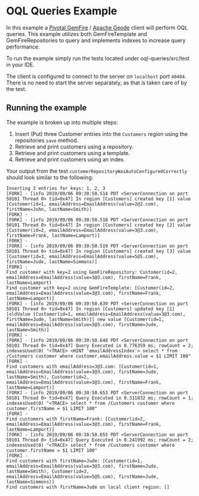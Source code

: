 # OQL Queries Example

In this example a [Pivotal GemFire](https://pivotal.io/pivotal-gemfire) / [Apache Geode](http://geode.apache.org/) client will perform OQL queries. This example utilizes both GemFireTemplate and GemFireRepositories to query and implements indexes to increase query performance.

To run the example simply run the tests located under oql-queries/src/test in your IDE.

The client is configured to connect to the server on `localhost` port `40404`. There is no need to start the server separately, as that is taken care of by the test.

## Running the example

The example is broken up into multiple steps:
1. Insert (Put) three Customer entries into the `Customers` region using the repositories `save` method.
2. Retrieve and print customers using a repository.
3. Retrieve and print customers using a template.
4. Retrieve and print customers using an index.


Your output from the test `customerRepositoryWasAutoConfiguredCorrectly` should look similar to the following:

    Inserting 3 entries for keys: 1, 2, 3
    [FORK] - [info 2019/09/06 09:30:50.514 PDT <ServerConnection on port 50101 Thread 0> tid=0x47] In region [Customers] created key [1] value [Customer(id=1, emailAddress=EmailAddress(value=2@2.com), firstName=John, lastName=Smith)]
    [FORK] - 
    [FORK] - [info 2019/09/06 09:30:50.518 PDT <ServerConnection on port 50101 Thread 0> tid=0x47] In region [Customers] created key [2] value [Customer(id=2, emailAddress=EmailAddress(value=3@3.com), firstName=Frank, lastName=Lamport)]
    [FORK] - 
    [FORK] - [info 2019/09/06 09:30:50.519 PDT <ServerConnection on port 50101 Thread 0> tid=0x47] In region [Customers] created key [3] value [Customer(id=3, emailAddress=EmailAddress(value=5@5.com), firstName=Jude, lastName=Simmons)]
    [FORK] - 
    Find customer with key=2 using GemFireRepository: Customer(id=2, emailAddress=EmailAddress(value=3@3.com), firstName=Frank, lastName=Lamport)
    Find customer with key=2 using GemFireTemplate: [Customer(id=2, emailAddress=EmailAddress(value=3@3.com), firstName=Frank, lastName=Lamport)]
    [FORK] - [info 2019/09/06 09:30:50.639 PDT <ServerConnection on port 50101 Thread 0> tid=0x47] In region [Customers] updated key [1] [oldValue [Customer(id=1, emailAddress=EmailAddress(value=3@3.com), firstName=Jude, lastName=Smith)]] new value [Customer(id=1, emailAddress=EmailAddress(value=3@3.com), firstName=Jude, lastName=Smith)]
    [FORK] - 
    [FORK] - [info 2019/09/06 09:30:50.648 PDT <ServerConnection on port 50101 Thread 0> tid=0x47] Query Executed in 0.776359 ms; rowCount = 2; indexesUsed(0) "<TRACE> <HINT 'emailAddressIndex'> select * from /Customers customer where customer.emailAddress.value = $1 LIMIT 100"
    [FORK] - 
    Find customers with emailAddress=3@3.com: [Customer(id=1, emailAddress=EmailAddress(value=3@3.com), firstName=Jude, lastName=Smith), Customer(id=2, emailAddress=EmailAddress(value=3@3.com), firstName=Frank, lastName=Lamport)]
    [FORK] - [info 2019/09/06 09:30:50.653 PDT <ServerConnection on port 50101 Thread 0> tid=0x47] Query Executed in 0.311832 ms; rowCount = 1; indexesUsed(0) "<TRACE> select * from /Customers customer where customer.firstName = $1 LIMIT 100"
    [FORK] - 
    Find customers with firstName=Frank: [Customer(id=2, emailAddress=EmailAddress(value=3@3.com), firstName=Frank, lastName=Lamport)]
    [FORK] - [info 2019/09/06 09:30:50.655 PDT <ServerConnection on port 50101 Thread 0> tid=0x47] Query Executed in 0.241992 ms; rowCount = 2; indexesUsed(0) "<TRACE> select * from /Customers customer where customer.firstName = $1 LIMIT 100"
    [FORK] - 
    Find customers with firstName=Jude: [Customer(id=1, emailAddress=EmailAddress(value=3@3.com), firstName=Jude, lastName=Smith), Customer(id=3, emailAddress=EmailAddress(value=5@5.com), firstName=Jude, lastName=Simmons)]
    Find customers with firstName=Jude on local client region: []
